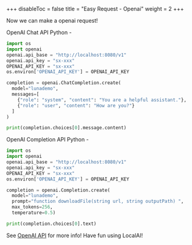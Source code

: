
+++
disableToc = false
title = "Easy Request - Openai"
weight = 2
+++

Now we can make a openai request!

OpenAI Chat API Python -

```python
import os
import openai
openai.api_base = "http://localhost:8080/v1"
openai.api_key = "sx-xxx"
OPENAI_API_KEY = "sx-xxx"
os.environ['OPENAI_API_KEY'] = OPENAI_API_KEY

completion = openai.ChatCompletion.create(
  model="lunademo",
  messages=[
    {"role": "system", "content": "You are a helpful assistant."},
    {"role": "user", "content": "How are you?"}
  ]
)

print(completion.choices[0].message.content)
```

OpenAI Completion API Python -

```python
import os
import openai
openai.api_base = "http://localhost:8080/v1"
openai.api_key = "sx-xxx"
OPENAI_API_KEY = "sx-xxx"
os.environ['OPENAI_API_KEY'] = OPENAI_API_KEY

completion = openai.Completion.create(
  model="lunademo",
  prompt="function downloadFile(string url, string outputPath) ",
  max_tokens=256,
  temperature=0.5)

print(completion.choices[0].text)
```
See [OpenAI API](https://platform.openai.com/docs/api-reference) for more info!
Have fun using LocalAI!

